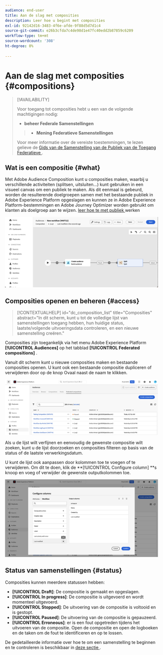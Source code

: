 ```yaml
---
audience: end-user
title: Aan de slag met composities
description: Leer hoe u begint met composities
exl-id: 92142d16-3483-4f6e-afde-9f88d5d7d1c4
source-git-commit: e26b3cfda7c4de98d1e47fc40edd2b87859c6209
workflow-type: tm+mt
source-wordcount: '308'
ht-degree: 0%

---
```


# Aan de slag met composities {#compositions}

>[!AVAILABILITY]
>
>Voor toegang tot composities hebt u een van de volgende machtigingen nodig:
>
>- **beheer Federale Samenstellingen**
>>- **Mening Federatieve Samenstellingen**
>
>Voor meer informatie over de vereiste toestemmingen, te lezen gelieve de [ Gids van de Samenstelling van de Publiek van de Toegang Federatieve ](/help/start/feature-access.md).

## Wat is een compositie {#what}

Met Adobe Audience Composition kunt u composities maken, waarbij u verschillende activiteiten (splitsen, uitsluiten...) kunt gebruiken in een visueel canvas om een publiek te maken. Als dit eenmaal is gebeurd, worden de resulterende doelgroepen samen met het bestaande publiek in Adobe Experience Platform opgeslagen en kunnen ze in Adobe Experience Platform-bestemmingen en Adobe Journey Optimizer worden gebruikt om klanten als doelgroep aan te wijzen. [ leer hoe te met publiek ](../start/audiences.md) werken

![](assets/composition-example.png)

## Composities openen en beheren {#access}

>[!CONTEXTUALHELP]
>id="dc_composition_list"
>title="Composities"
>abstract="In dit scherm, kunt u tot de volledige lijst van samenstellingen toegang hebben, hun huidige status, laatste/volgende uitvoeringsdata controleren, en een nieuwe samenstelling creëren."

Composities zijn toegankelijk via het menu Adobe Experience Platform **[!UICONTROL Audiences]** op het tabblad **[!UICONTROL Federated compositions]** .

Vanuit dit scherm kunt u nieuwe composities maken en bestaande composities openen. U kunt ook een bestaande compositie dupliceren of verwijderen door op de knop Ovaal naast de naam te klikken.

![](assets/compositions-list.png)

Als u de lijst wilt verfijnen en eenvoudig de gewenste compositie wilt zoeken, kunt u de lijst doorzoeken en composities filteren op basis van de status of de laatste verwerkingsdatum.

U kunt de lijst ook aanpassen door kolommen toe te voegen of te verwijderen. Om dit te doen, klik de **[!UICONTROL Configure column] **s knoop en voeg of verwijder de gewenste outputkolommen toe.

![](assets/compositions-columns.png)

## Status van samenstellingen {#status}

Composities kunnen meerdere statussen hebben:

* **[!UICONTROL Draft]**: De compositie is gemaakt en opgeslagen.
* **[!UICONTROL In progress]**: De compositie is uitgevoerd en wordt momenteel uitgevoerd.
* **[!UICONTROL Stopped]**: De uitvoering van de compositie is voltooid en is gestopt.
* **[!UICONTROL Paused]**: De uitvoering van de compositie is gepauzeerd.
* **[!UICONTROL Erroneous]**: er is een fout opgetreden tijdens het uitvoeren van de compositie. Open de compositie en open de logboeken en de taken om de fout te identificeren en op te lossen.

De gedetailleerde informatie over hoe te om een samenstelling te beginnen en te controleren is beschikbaar in [ deze sectie ](../compositions/start-monitor-composition.md).
